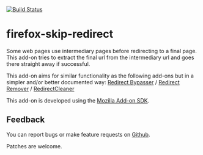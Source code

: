 [![Build Status](https://travis-ci.org/sblask/firefox-skip-redirect.svg?branch=master)](https://travis-ci.org/sblask/firefox-skip-redirect)

firefox-skip-redirect
=====================
Some web pages use intermediary pages before redirecting to a final page. This
add-on tries to extract the final url from the intermediary url and goes there
straight away if successful.

This add-on aims for similar functionality as the following add-ons but in a
simpler and/or better documented way:
[Redirect Bypasser](https://addons.mozilla.org/en-US/firefox/addon/redirectbypasser/) /
[Redirect Remover](https://addons.mozilla.org/en-US/firefox/addon/redirect-remover/) /
[RedirectCleaner](https://addons.mozilla.org/en-US/firefox/addon/redirectcleaner/)

This add-on is developed using the [Mozilla Add-on
SDK](https://developer.mozilla.org/en-US/Add-ons/SDK).

Feedback
--------

You can report bugs or make feature requests on
[Github](https://github.com/sblask/firefox-skip-redirect).

Patches are welcome.

